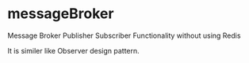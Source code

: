 # messageBroker
Message Broker Publisher Subscriber Functionality without using Redis

It is similer like Observer design pattern.
